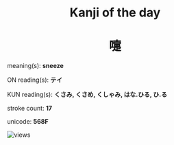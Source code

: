 <h1 align="center">Kanji of the day</h1>
<h1 align="center">嚏</h1>
<p align="left">meaning(s): <b>sneeze</b></p>
<p align="left">ON reading(s): <b>テイ</b></p>
<p align="left">KUN reading(s): <b>くさみ, くさめ, くしゃみ, はな.ひる, ひ.る</b></p>
<p align="left">stroke count: <b>17</b></p>
<p align="left">unicode: <b>568F</b></p>
<p align="left"><img src="https://komarev.com/ghpvc/?username=tristanwagner-kanjioftheday&label=Views&color=0e75b6&style=flat" alt="views"/></p>
